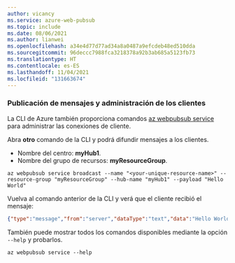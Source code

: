 ```yaml
---
author: vicancy
ms.service: azure-web-pubsub
ms.topic: include
ms.date: 08/06/2021
ms.author: lianwei
ms.openlocfilehash: a34e4d77d77ad34a8a0487a9efcdeb48ed510dda
ms.sourcegitcommit: 96deccc7988fca3218378a92b3ab685a5123fb73
ms.translationtype: HT
ms.contentlocale: es-ES
ms.lasthandoff: 11/04/2021
ms.locfileid: "131663674"
---
```

### <a name="publish-messages-and-manage-the-clients"></a>Publicación de mensajes y administración de los clientes

La CLI de Azure también proporciona comandos [az webpubsub service](/cli/azure/webpubsub/service) para administrar las conexiones de cliente.

Abra **otro** comando de la CLI y podrá difundir mensajes a los clientes.

- Nombre del centro: **myHub1**.
- Nombre del grupo de recursos: **myResourceGroup**.

```azurecli-interactive
az webpubsub service broadcast --name "<your-unique-resource-name>" --resource-group "myResourceGroup" --hub-name "myHub1" --payload "Hello World"
```

Vuelva al comando anterior de la CLI y verá que el cliente recibió el mensaje:
```JSON
{"type":"message","from":"server","dataType":"text","data":"Hello World"}
```

También puede mostrar todos los comandos disponibles mediante la opción `--help` y probarlos.

```azurecli-interactive
az webpubsub service --help
```
